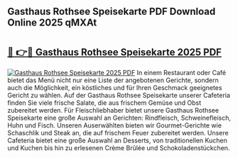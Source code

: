 ## Gasthaus Rothsee Speisekarte PDF Download Online 2025 qMXAt

# <h2><a href="http://gcbcjc3.nevu.top/?p=Gasthaus+Rothsee+Speisekarte">🔗 👉🔴 Gasthaus Rothsee Speisekarte 2025 PDF</a></h2>

[![Gasthaus Rothsee Speisekarte 2025 PDF](https://i.imgur.com/dBaPXMq.png)](http://gcbcjc3.nevu.top/?p=Gasthaus+Rothsee+Speisekarte)
In einem Restaurant oder Café bietet das Menü nicht nur eine Liste der angebotenen Gerichte, sondern auch die Möglichkeit, ein köstliches und für Ihren Geschmack geeignetes Gericht zu wählen. Auf der Gasthaus Rothsee Speisekarte unserer Cafeteria finden Sie viele frische Salate, die aus frischem Gemüse und Obst zubereitet werden. Für Fleischliebhaber bietet unsere Gasthaus Rothsee Speisekarte eine große Auswahl an Gerichten: Rindfleisch, Schweinefleisch, Huhn und Fisch. Unseren Auserwählten bieten wir Gourmet-Gerichte wie Schaschlik und Steak an, die auf frischem Feuer zubereitet werden. Unsere Cafeteria bietet eine große Auswahl an Desserts, von traditionellen Kuchen und Kuchen bis hin zu erlesenen Crème Brûlée und Schokoladenstückchen.
